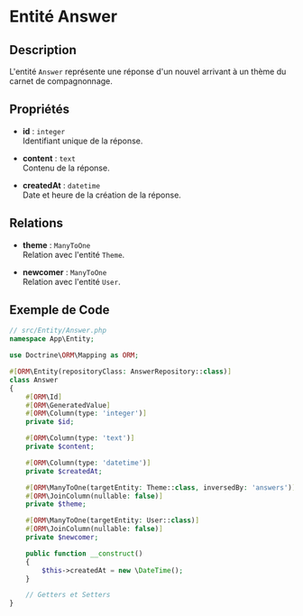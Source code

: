 # Entité Answer

## Description
L'entité `Answer` représente une réponse d'un nouvel arrivant à un thème du carnet de compagnonnage.

## Propriétés

- **id** : `integer`  
  Identifiant unique de la réponse.

- **content** : `text`  
  Contenu de la réponse.

- **createdAt** : `datetime`  
  Date et heure de la création de la réponse.

## Relations

- **theme** : `ManyToOne`  
  Relation avec l'entité `Theme`.

- **newcomer** : `ManyToOne`  
  Relation avec l'entité `User`.

## Exemple de Code

```php
// src/Entity/Answer.php
namespace App\Entity;

use Doctrine\ORM\Mapping as ORM;

#[ORM\Entity(repositoryClass: AnswerRepository::class)]
class Answer
{
    #[ORM\Id]
    #[ORM\GeneratedValue]
    #[ORM\Column(type: 'integer')]
    private $id;

    #[ORM\Column(type: 'text')]
    private $content;

    #[ORM\Column(type: 'datetime')]
    private $createdAt;

    #[ORM\ManyToOne(targetEntity: Theme::class, inversedBy: 'answers')]
    #[ORM\JoinColumn(nullable: false)]
    private $theme;

    #[ORM\ManyToOne(targetEntity: User::class)]
    #[ORM\JoinColumn(nullable: false)]
    private $newcomer;

    public function __construct()
    {
        $this->createdAt = new \DateTime();
    }

    // Getters et Setters
}
